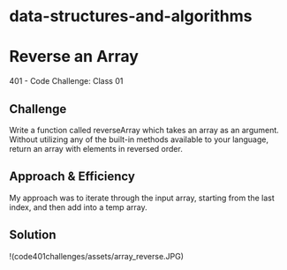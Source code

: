 # data-structures-and-algorithms

# Reverse an Array
401 - Code Challenge: Class 01

## Challenge
Write a function called reverseArray which takes an array as an argument. Without utilizing any of the built-in methods available to your language, return an array with elements in reversed order.

## Approach & Efficiency
My approach was to iterate through the input array, starting from the last index, and then add into a temp array.

## Solution
!(code401challenges/assets/array_reverse.JPG)
